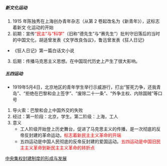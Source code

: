 ##### 新文化运动

1. 1915 年陈独秀在上海创办青年杂志（从第 2 卷起改名为《新青年》），这标志着新文 化运动的开始
2.  前期：宣传<font color=red>“民主”与“科学”</font>（旧称“德先生”与“赛先生”）批判守旧落后的当时 的中国文化，胡适曾发表《文学改良刍议》，鲁迅曾发表《狂人日记》
   - 《狂人日记》第一篇白话文小说
3. 后期：传播马克思主义思想。在中国现代历史上产生了很大影响。

##### 五四运动

- 1919年5月4日，北京地区的青年学生举行示威游行，打出“誓死力争，还我青岛”、“拒绝在巴黎和会上签字”、“废除二十一条”、“外争主权、内除国贼”等口号
1. 导火索：巴黎和会上中国外交的失败
2. 经过：第一阶段：北京，学生。第二阶级：上海，工人
3. 意义
   - 工人阶级开始登上历史舞台，促进了马克思主义的传播，是一次彻底的反帝反封建的革命运动，<font color=red>标志着新民主主义革命的开端</font>
   - 五四运动是中国人民彻底的反帝反封建的爱国运动。<font color=red>五四运动是中国旧民主主义革命到新民主主义革命的转折点</font>

[中央集权封建制度的形成与发展](lsrw/zgwh/zyjqfjzddxcyfz)